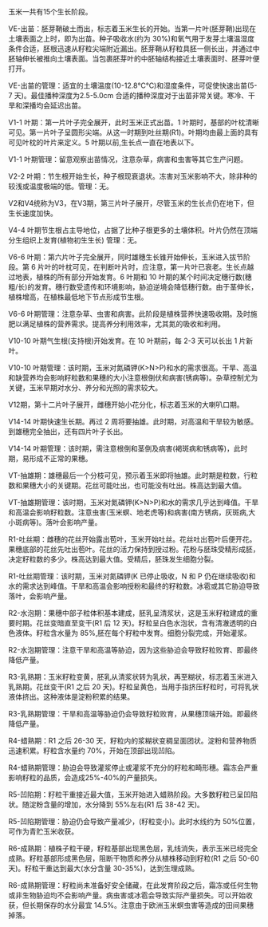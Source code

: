 玉米一共有15个生长阶段。



VE-出苗：胚芽鞘破土而出，标志着玉米生长的开始。当第一片叶(胚芽鞘)出现在土壤表面之上时，即为出苗。种子吸收水(约为 30%)和氧气用于发芽土壤温湿度条件合适，胚根迅速从籽粒尖端附近漏出。胚芽鞘从籽粒具胚一侧长出，并通过中胚轴伸长被推向土壤表面。当包裹胚芽叶的中胚轴结构接近土壤表面时、胚芽叶便打开。

VE-出苗的管理：适宜的土壤温度(10-12.8℃℃)和湿度条件，可促使快速出苗(5-7 天)。最佳播种深度为2.5-5.0cm 合适的播种深度对于出苗非常关键。寒冷、干旱和深播均会延迟出苗。





V1-1 叶期：第一片叶子完全展开，此时玉米正式出苗。1 叶期时，基部的叶枕清晰可见。第一片叶子呈圆形尖端。从这一时期到吐丝期(R1)。叶期均由最上面的具有可见叶枕的叶片来定义。5 叶期以前,生长点一直在地表以下。

V1-1 叶期管理：留意观察出苗情况，注意杂草，病害和虫害等其它生产问题。





V2-2 叶期：节生根开始生长，种子根现衰退状。冻害对玉米影响不大，除非种的较浅或温度极端的低。管理：无。



V2和V4统称为V3，在V3期，第三片叶子展开，尽管玉米的生长点仍在地下，但生长速度加快。



V4-4 叶期节生根占主导地位，占据了比种子根更多的土壤体积。叶片仍然在顶端分生组织上发育(植物初生生长) 管理：无。





V6-6 叶期：第六片叶子完全展开，同时雄穗生长锥开始伸长，玉米进入拔节阶段。第 6 片叶的叶枕可见，在判断叶片时，应注意，第一片叶已衰老。生长点越过地表，植株的所有部分开始发育。6 叶期和 10 叶期的某个时间决定穗行数(穗粗/长)的发育。穗行数受遗传和环境影响，胁迫逆境会降低穗行数。由于茎伸长，植株增高，在植株最低地下节点形成节生根。

V6-6 叶期管理：注意杂草、虫害和病害。此阶段是植株营养快速吸收期。及时施肥以满足植株的营养需求。提高养分利用效率，尤其氮的吸收和利用。





V10-10 叶期气生根(支持根)开始发育。在 10 叶期前，每 2-3 天可以长出 1 片新叶。

V10-10 叶期管理：该时期，玉米对氮磷钾(K>N>P)和水的需求很高。干旱、高温和缺营养均会影响籽粒数和果穗的大小注意根倒伏和病害(锈病等)。杂草控制尤为关键，玉米早期对水分、养分和光照的需求较大。





V12期，第十二片叶子展开，雌穗开始小花分化，标志着玉米的大喇叭口期。



V14-14 叶期快速生长期。再过 2 周将要抽雄。此时期，对高温和干旱较为敏感。到雄穗完全抽出，还有四片叶子长出。

V14-14 叶期管理：该时期，需注意根倒和茎倒及病害(褐斑病和锈病等)，此时期，易形成不正常的果穗。







VT-抽雄期：雄穗最后一个分枝可见，预示着玉米即将抽雄。此时期是粒数，行粒数和果穗大小的关键期。花丝可能吐出，也可能没有吐出。株高达到最大值。

VT-抽雄期管理：该时期，玉米对氮磷钾(K>N>P)和水的需求几乎达到峰值。干旱和高温会影响籽粒数。注意虫害(玉米螟、地老虎等)和病害(南方锈病，灰斑病,大小斑病等)。落叶会影响产量。





R1-吐丝期：雌穗的花丝开始露出苞叶，玉米开始吐丝。花丝吐出苞叶后便开花。果穗底部的花丝先吐出苞叶。花丝的活力保持到授过粉。花粉与胚珠受精形成胚，决定籽粒数的多少。株高达到最大值。受精后，胚珠发生细胞分裂。

R1-吐丝期管理：该时期，玉米对氮磷钾(K 已停止吸收，N 和 P 仍在继续吸收)和水的需求达到峰值。干旱和高温会影响授粉和最终的籽粒数。冰雹或其它胁迫导致落叶，会影响产量。





R2-水泡期：果穗中部子粒体积基本建成，胚乳呈清浆状，这是玉米籽粒建成的重要时期。花丝变暗直至变干(R1 后 12 天)。籽粒呈白色水泡状，含有清澈透明的白色液体。籽粒含水量为 85%,胚在每个籽粒中发育。细胞分裂完成，开始灌浆。

R2-水泡期管理：注意干旱和高温等胁迫，因为这些胁迫会导致籽粒败育、即最终降低产量。







R3-乳熟期：玉米籽粒变黄，胚乳从清浆状转为乳状，再至糊状，标志着玉米进入乳熟期。花丝变干(R1 之后 20 天)。籽粒呈黄色，当用手指挤压籽粒时，可将乳状液体挤出。这种液体是淀粉积累的结果。

R3-乳熟期管理：干旱和高温等胁迫仍会导致籽粒败育，从果穗顶端开始。即最终降低产量。





R4-蜡熟期：R1 之后 26-30 天，籽粒内的浆糊状变稠呈面团状。淀粉和营养物质迅速积累。籽粒含水量约 70%，开始在顶部出现凹陷。

R4-蜡熟期管理：胁迫会导致灌浆停止或灌浆不充分的籽粒和畸形穗。霜冻会严重影响籽粒的品质，会造成25%-40%的产量损失。





R5-凹陷期：籽粒干重接近最大值，玉米开始进入蜡熟阶段。大多数籽粒已呈凹陷状。随淀粉含量的增加，水分降到 55%左右(R1 后 38-42 天)。

R5-凹陷期管理：胁迫仍会导致产量减少，(籽粒变小)。此时水线约为 50%位置，可作为青贮玉米收获。





R6-成熟期：植株子粒干硬，籽粒基部出现黑色层，乳线消失，表示玉米已经完全成熟。籽粒基部形成黑色层，阻断干物质和养分从植株移动到籽粒(R1 之后 50-60 天)。籽粒干重达到最大(水分含量 30-35%)，达到生理成熟。

R6-成熟期管理：籽粒尚未准备好安全储藏，在此发育阶段之后，霜冻或任何生物或非生物胁迫均不会影响产量。病虫害或冰雹会导致实际产量损失。可以开始收获，但长期保存的水分最宜 14.5%。注意由于欧洲玉米螟虫害等造成的田间果穗掉落。